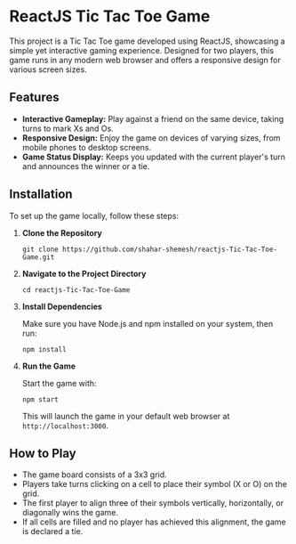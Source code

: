 # ReactJS Tic Tac Toe Game

This project is a Tic Tac Toe game developed using ReactJS, showcasing a simple yet interactive gaming experience. Designed for two players, this game runs in any modern web browser and offers a responsive design for various screen sizes.

## Features

- **Interactive Gameplay:** Play against a friend on the same device, taking turns to mark Xs and Os.
- **Responsive Design:** Enjoy the game on devices of varying sizes, from mobile phones to desktop screens.
- **Game Status Display:** Keeps you updated with the current player's turn and announces the winner or a tie.

## Installation

To set up the game locally, follow these steps:

1. **Clone the Repository**

    ```
    git clone https://github.com/shahar-shemesh/reactjs-Tic-Tac-Toe-Game.git
    ```

2. **Navigate to the Project Directory**

    ```
    cd reactjs-Tic-Tac-Toe-Game
    ```

3. **Install Dependencies**

    Make sure you have Node.js and npm installed on your system, then run:

    ```
    npm install
    ```

4. **Run the Game**

    Start the game with:

    ```
    npm start
    ```

    This will launch the game in your default web browser at `http://localhost:3000`.

## How to Play

- The game board consists of a 3x3 grid.
- Players take turns clicking on a cell to place their symbol (X or O) on the grid.
- The first player to align three of their symbols vertically, horizontally, or diagonally wins the game.
- If all cells are filled and no player has achieved this alignment, the game is declared a tie.

